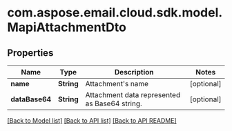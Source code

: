 
# com.aspose.email.cloud.sdk.model.MapiAttachmentDto

## Properties
Name | Type | Description | Notes
------------ | ------------- | ------------- | -------------
**name** | **String** | Attachment&#39;s name              |  [optional]
**dataBase64** | **String** | Attachment data represented as Base64 string.              |  [optional]


    
    


    
    


[[Back to Model list]](README.md#documentation-for-models) [[Back to API list]](README.md#documentation-for-api-endpoints) [[Back to API README]](README.md)

